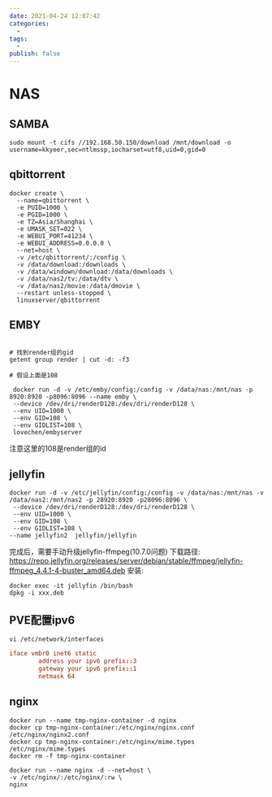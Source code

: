 ```yaml
---
date: 2021-04-24 12:07:42
categories:
  - 
tags:
  - 
publish: false
---
```

# NAS

## SAMBA

```shell
sudo mount -t cifs //192.168.50.150/download /mnt/download -o username=kkyeer,sec=ntlmssp,iocharset=utf8,uid=0,gid=0
```

## qbittorrent

```shell
docker create \
  --name=qbittorrent \
  -e PUID=1000 \
  -e PGID=1000 \
  -e TZ=Asia/Shanghai \
  -e UMASK_SET=022 \
  -e WEBUI_PORT=41234 \
  -e WEBUI_ADDRESS=0.0.0.0 \
  --net=host \
  -v /etc/qbittorrent/:/config \
  -v /data/download:/downloads \
  -v /data/windown/download:/data/downloads \
  -v /data/nas2/tv:/data/dtv \
  -v /data/nas2/movie:/data/dmovie \
  --restart unless-stopped \
  linuxserver/qbittorrent
```

## EMBY

```shell

# 找到render组的gid
getent group render | cut -d: -f3

# 假设上面是108

 docker run -d -v /etc/emby/config:/config -v /data/nas:/mnt/nas -p 8920:8920 -p8096:8096 --name emby \
 --device /dev/dri/renderD128:/dev/dri/renderD128 \
 --env UID=1000 \
 --env GID=108 \
 --env GIDLIST=108 \
 lovechen/embyserver
```

注意这里的108是render组的id

## jellyfin

```shell
docker run -d -v /etc/jellyfin/config:/config -v /data/nas:/mnt/nas -v /data/nas2:/mnt/nas2 -p 28920:8920 -p28096:8096 \
 --device /dev/dri/renderD128:/dev/dri/renderD128 \
 --env UID=1000 \
 --env GID=108 \
 --env GIDLIST=108 \
--name jellyfin2  jellyfin/jellyfin
```

完成后，需要手动升级jellyfin-ffmpeg(10.7.0问题)
下载路径: https://repo.jellyfin.org/releases/server/debian/stable/ffmpeg/jellyfin-ffmpeg_4.4.1-4-buster_amd64.deb
安装:

```shell
docker exec -it jellyfin /bin/bash
dpkg -i xxx.deb
```

## PVE配置ipv6

```shell
vi /etc/network/interfaces
```

```conf
iface vmbr0 inet6 static
        address your ipv6 prefix::3
        gateway your ipv6 prefix::1
        netmask 64
```

## nginx

```shell
docker run --name tmp-nginx-container -d nginx
docker cp tmp-nginx-container:/etc/nginx/nginx.conf /etc/nginx/nginx2.conf
docker cp tmp-nginx-container:/etc/nginx/mime.types /etc/nginx/mime.types
docker rm -f tmp-nginx-container

docker run --name nginx -d --net=host \
-v /etc/nginx/:/etc/nginx/:rw \
nginx
```
